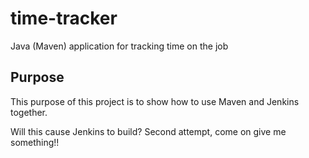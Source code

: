 # time-tracker
Java (Maven) application for tracking time on the job

## Purpose

This purpose of this project is to show how to use Maven and Jenkins together.

Will this cause Jenkins to build?
Second attempt, come on give me something!!
